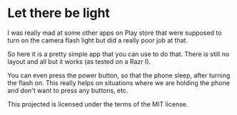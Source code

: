 # Let there be light

I was really mad at some other apps on Play store that were supposed to turn on the camera flash light but did a really poor job at that.

So here it is a pretty simple app that you can use to do that. There is still no layout and all but it works (as tested on a Razr I).

You can even press the power button, so that the phone sleep, after turning the flash on. This really helps on situations where we are holding the phone and don't want to press any buttons, etc.

This projected is licensed under the terms of the MIT license.
